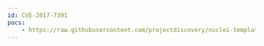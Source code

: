 ```yaml
---
id: CVE-2017-7391
pocs:
    - https://raw.githubusercontent.com/projectdiscovery/nuclei-templates/master/cves/CVE-2017-7391.yaml
---
```

